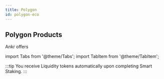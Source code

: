 ```yaml
---
title: Polygon
id: polygon-eco
---
```


## Polygon Products

Ankr offers 

import Tabs from '@theme/Tabs';
import TabItem from '@theme/TabItem';

<Tabs>
  <TabItem value="Smart Staking" label="Smart Staking" default>

  </TabItem>
  <TabItem value="Liquid Staking" label="Liquid Staking">

  </TabItem>
</Tabs>

:::tip
You receive Liquidity tokens automatically upon completing Smart Staking.
:::
